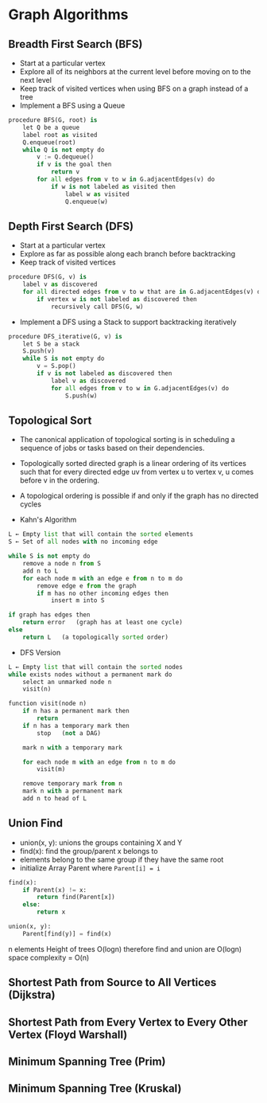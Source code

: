 # Graph Algorithms

## Breadth First Search (BFS)
- Start at a particular vertex
- Explore all of its neighbors at the current level before moving on to the next level
- Keep track of visited vertices when using BFS on a graph instead of a tree
- Implement a BFS using a Queue

```python
procedure BFS(G, root) is
    let Q be a queue
    label root as visited
    Q.enqueue(root)
    while Q is not empty do
        v := Q.dequeue()
        if v is the goal then
            return v
        for all edges from v to w in G.adjacentEdges(v) do
            if w is not labeled as visited then
                label w as visited
                Q.enqueue(w)
```

## Depth First Search (DFS)
- Start at a particular vertex
- Explore as far as possible along each branch before backtracking
- Keep track of visited vertices
```python
procedure DFS(G, v) is
    label v as discovered
    for all directed edges from v to w that are in G.adjacentEdges(v) do
        if vertex w is not labeled as discovered then
            recursively call DFS(G, w)
```
- Implement a DFS using a Stack to support backtracking iteratively
```python
procedure DFS_iterative(G, v) is
    let S be a stack
    S.push(v)
    while S is not empty do
        v = S.pop()
        if v is not labeled as discovered then
            label v as discovered
            for all edges from v to w in G.adjacentEdges(v) do 
                S.push(w)
```

## Topological Sort
- The canonical application of topological sorting is in scheduling a sequence of jobs or tasks based on their dependencies.
- Topologically sorted directed graph is a linear ordering of its vertices such that for every directed edge uv from vertex u to vertex v, u comes before v in the ordering.
- A topological ordering is possible if and only if the graph has no directed cycles
  
- Kahn's Algorithm
```python
L ← Empty list that will contain the sorted elements
S ← Set of all nodes with no incoming edge

while S is not empty do
    remove a node n from S
    add n to L
    for each node m with an edge e from n to m do
        remove edge e from the graph
        if m has no other incoming edges then
            insert m into S

if graph has edges then
    return error   (graph has at least one cycle)
else 
    return L   (a topologically sorted order)
```

- DFS Version
```python
L ← Empty list that will contain the sorted nodes
while exists nodes without a permanent mark do
    select an unmarked node n
    visit(n)

function visit(node n)
    if n has a permanent mark then
        return
    if n has a temporary mark then
        stop   (not a DAG)

    mark n with a temporary mark

    for each node m with an edge from n to m do
        visit(m)

    remove temporary mark from n
    mark n with a permanent mark
    add n to head of L
```

## Union Find
- union(x, y): unions the groups containing X and Y
- find(x): find the group/parent x belongs to
- elements belong to the same group if they have the same root
- initialize Array Parent where `Parent[i] = i`
```python
find(x):
    if Parent(x) != x:
        return find(Parent[x])
    else:
        return x
```

```python
union(x, y):
    Parent[find(y)] = find(x)
```
n elements
Height of trees O(logn)
therefore find and union are O(logn)
space complexity = O(n)


## Shortest Path from Source to All Vertices (Dijkstra)

## Shortest Path from Every Vertex to Every Other Vertex (Floyd Warshall)

## Minimum Spanning Tree (Prim)

## Minimum Spanning Tree (Kruskal)

